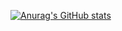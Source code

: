 [![Anurag's GitHub stats](https://github-readme-stats.vercel.app/api?username=davidborzek&count_private=true&show_icons=true&theme=gotham)](https://github.com/anuraghazra/github-readme-stats)
